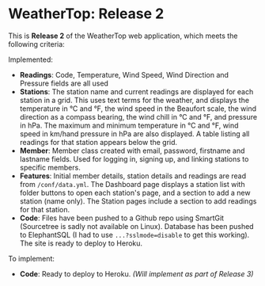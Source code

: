 # WeatherTop: Release 2

This is **Release 2** of the WeatherTop web application, which meets the following criteria:

Implemented:
- **Readings**: Code, Temperature, Wind Speed, Wind Direction and Pressure fields are all used
- **Stations**: The station name and current readings are displayed for each station in a grid. This uses text terms for the weather, and displays the temperature in °C and °F, the wind speed in the Beaufort scale, the wind direction as a compass bearing, the wind chill in °C and °F, and pressure in hPa. The maximum and minimum temperature in °C and °F, wind speed in km/hand pressure in hPa are also displayed. A table listing all readings for that station appears below the grid.
- **Member**: Member class created with email, password, firstname and lastname fields. Used for logging in, signing up, and linking stations to specific members.
- **Features**: Initial member details, station details and readings are read from `/conf/data.yml`. The Dashboard page displays a station list with folder buttons to open each station's page, and a section to add a new station (name only). The Station pages include a section to add readings for that station.
- **Code**: Files have been pushed to a Github repo using SmartGit (Sourcetree is sadly not available on Linux). Database has been pushed to ElephantSQL (I had to use `...?sslmode=disable` to get this working). The site is ready to deploy to Heroku.

To implement:
- **Code**: Ready to deploy to Heroku. *(Will implement as part of Release 3)*